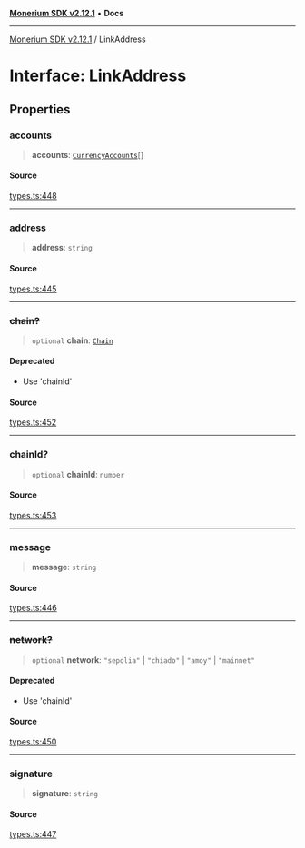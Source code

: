 [**Monerium SDK v2.12.1**](../README.md) • **Docs**

---

[Monerium SDK v2.12.1](../README.md) / LinkAddress

# Interface: LinkAddress

## Properties

### accounts

> **accounts**: [`CurrencyAccounts`](CurrencyAccounts.md)[]

#### Source

[types.ts:448](https://github.com/monerium/js-monorepo/blob/69aafbf665e06fb1fab9775ca5ee0ba5fb9dbc84/packages/sdk/src/types.ts#L448)

---

### address

> **address**: `string`

#### Source

[types.ts:445](https://github.com/monerium/js-monorepo/blob/69aafbf665e06fb1fab9775ca5ee0ba5fb9dbc84/packages/sdk/src/types.ts#L445)

---

### ~~chain?~~

> `optional` **chain**: [`Chain`](../type-aliases/Chain.md)

#### Deprecated

- Use 'chainId'

#### Source

[types.ts:452](https://github.com/monerium/js-monorepo/blob/69aafbf665e06fb1fab9775ca5ee0ba5fb9dbc84/packages/sdk/src/types.ts#L452)

---

### chainId?

> `optional` **chainId**: `number`

#### Source

[types.ts:453](https://github.com/monerium/js-monorepo/blob/69aafbf665e06fb1fab9775ca5ee0ba5fb9dbc84/packages/sdk/src/types.ts#L453)

---

### message

> **message**: `string`

#### Source

[types.ts:446](https://github.com/monerium/js-monorepo/blob/69aafbf665e06fb1fab9775ca5ee0ba5fb9dbc84/packages/sdk/src/types.ts#L446)

---

### ~~network?~~

> `optional` **network**: `"sepolia"` \| `"chiado"` \| `"amoy"` \| `"mainnet"`

#### Deprecated

- Use 'chainId'

#### Source

[types.ts:450](https://github.com/monerium/js-monorepo/blob/69aafbf665e06fb1fab9775ca5ee0ba5fb9dbc84/packages/sdk/src/types.ts#L450)

---

### signature

> **signature**: `string`

#### Source

[types.ts:447](https://github.com/monerium/js-monorepo/blob/69aafbf665e06fb1fab9775ca5ee0ba5fb9dbc84/packages/sdk/src/types.ts#L447)
